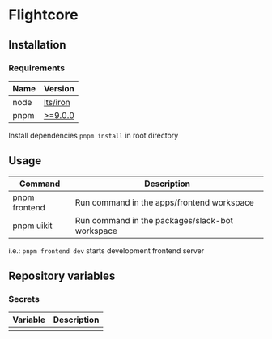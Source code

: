 # Flightcore

## Installation

### Requirements

| Name | Version                                  |
| ---- | ---------------------------------------- |
| node | [lts/iron](https://github.com/nvm-sh/nvm) |
| pnpm | [>=9.0.0](https://pnpm.io/installation)   |

Install dependencies `pnpm install` in root directory

## Usage

| Command                  | Description                                     |
| ------------------------ | ----------------------------------------------- |
| pnpm frontend            | Run command in the apps/frontend workspace      |
| pnpm uikit               | Run command in the packages/slack-bot workspace     |


i.e.: `pnpm frontend dev` starts development frontend server

## Repository variables

### Secrets

| Variable             | Description                                      |
|----------------------|--------------------------------------------------|
|  |  |
